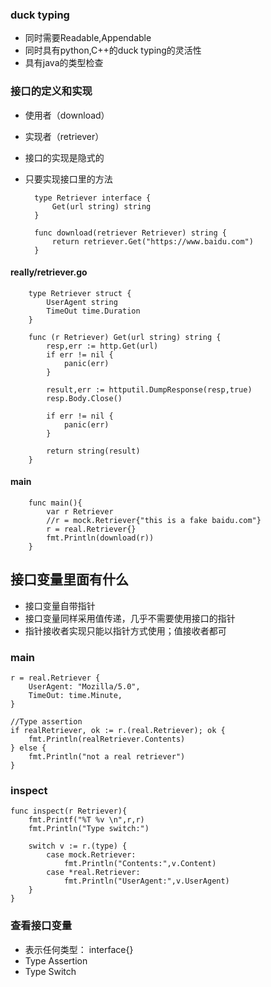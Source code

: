 ### duck typing ###

- 同时需要Readable,Appendable
- 同时具有python,C++的duck typing的灵活性
- 具有java的类型检查

### 接口的定义和实现 ###
- 使用者（download）
- 实现者（retriever）
- 接口的实现是隐式的
- 只要实现接口里的方法


    	type Retriever interface {
			Get(url string) string
		}

		func download(retriever Retriever) string {
			return retriever.Get("https://www.baidu.com")
		}


#### really/retriever.go ####

    	type Retriever struct {
			UserAgent string
			TimeOut time.Duration
		}

		func (r Retriever) Get(url string) string {
			resp,err := http.Get(url)
			if err != nil {
				panic(err)
			}

			result,err := httputil.DumpResponse(resp,true)
			resp.Body.Close()

			if err != nil {
				panic(err)
			}
		
			return string(result)
		}
		

#### main ####

		func main(){
			var r Retriever
			//r = mock.Retriever{"this is a fake baidu.com"}
			r = real.Retriever{}
			fmt.Println(download(r))
		}


## 接口变量里面有什么 ##

- 接口变量自带指针
- 接口变量同样采用值传递，几乎不需要使用接口的指针
- 指针接收者实现只能以指针方式使用；值接收者都可

### main ###

    r = real.Retriever {
		UserAgent: "Mozilla/5.0",
		TimeOut: time.Minute,
	}

	//Type assertion
	if realRetriever, ok := r.(real.Retriever); ok {
		fmt.Println(realRetriever.Contents)
	} else {
		fmt.Println("not a real retriever")
	}

### inspect ###

    func inspect(r Retriever){
		fmt.Printf("%T %v \n",r,r)
		fmt.Println("Type switch:")

		switch v := r.(type) {
			case mock.Retriever:
				fmt.Println("Contents:",v.Content)
			case *real.Retriever:
				fmt.Println("UserAgent:",v.UserAgent)
		}
	}

### 查看接口变量 ###

- 表示任何类型： interface{}
- Type Assertion
- Type Switch